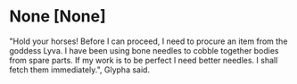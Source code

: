 # None [None]
"Hold your horses! Before I can proceed, I need to procure an item from the goddess Lyva. I have been using bone needles to cobble together bodies from spare parts. If my work is to be perfect I need better needles. I shall fetch them immediately.", Glypha said.
